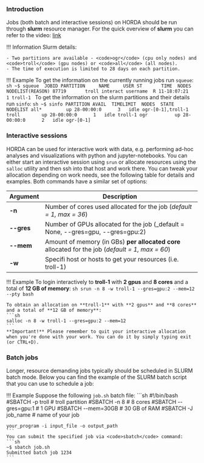 ### **Introduction**

Jobs (both batch and interactive sessions) on HORDA should be run through **slurm** resource manager.
For the quick overview of **slurm** you can refer to the video: [link](https://www.youtube.com/watch?v=U42qlYkzP9k&feature=player_embedded)

!!! Information
    Slurm details:

    - Two partitions are available - <code>ogr</code> (cpu only nodes) and <code>troll</code> (gpu nodes) or <code>all</code> (all nodes).
    - The time of execution is limited to 28 days on each partition.

[//]: # (    - Constraints &#40;<code>rtx2080</code>, <code>gtx1080</code>&#41; can be used to select certain GPU architectures.)
    
!!! Example
    To get the information on the currently running jobs run <code>squeue</code>:
    ```sh
    ~$ squeue 
    JOBID PARTITION     NAME     USER ST       TIME  NODES NODELIST(REASON)
    87719       troll interact username  R 11-18:07:21      1 troll-1
    ```
    To get the information on the slurm partitions and their details run <code>sinfo</code>:
    ```sh
    ~$ sinfo
    PARTITION AVAIL  TIMELIMIT  NODES  STATE NODELIST
    all*         up 28-00:00:0      3   idle ogr-[0-1],troll-1
    troll        up 28-00:00:0      1   idle troll-1
    ogr          up 28-00:00:0      2   idle ogr-[0-1]
    ```
### **Interactive sessions**

HORDA can be used for interactive work with data, e.g. performing ad-hoc analyses and visualizations
with python and jupyter-notebooks. You can either start an interactive session using <code>srun</code> or allocate 
resources using the <code>salloc</code> utility and then ssh into that host and work there.
You can tweak your allocation depending on work needs, see the following table for details and examples.
Both commands have a similar set of options:

| Argument   | Description                                                                                      |
|------------|--------------------------------------------------------------------------------------------------|
| **-n**     | Number of cores used allocated for the job (_default = 1, max = 36_)                             |
| **--gres** | Number of GPUs allocated for the job (_default = None, --gres=gpu, --gres=gpu:2)                 |
| **--mem**  | Amount of memory (in GBs) **per allocated core** allocated for the job (_default = 1, max = 60_) |
| **-w**     | Specifi host or hosts to get your resources (i.e. troll-1)                                       |

!!! Example
    To login interactively to **troll-1** with **2 gpus** and **8 cores** and a total of **12 GB of memory**:
    ```sh
    srun -n 8 -w troll-1 --gres=gpu:2 --mem=12 --pty bash
    ``` 

    To obtain an allocation on **troll-1** with **2 gpus** and **8 cores** and a total of **12 GB of memory**:
    ```sh
    salloc -n 8 -w troll-1 --gres=gpu:2 --mem=12
    ``` 
    **Important!** Please remember to quit your interactive allocation when you're done with your work. You can do it by simply typing exit (or CTRL+D).


### **Batch jobs**
Longer, resource demanding jobs typically should be scheduled in SLURM batch mode. Below you can find the example of the
SLURM batch script that you can use to schedule a job:

!!! Example
    Suppose the following <code>job.sh</code> batch file:
    ```sh
    #!/bin/bash
    #SBATCH -p troll        # troll partition
    #SBATCH -n 8            # 8 cores
    #SBATCH --gres=gpu:1    # 1 GPU 
    #SBATCH --mem=30GB      # 30 GB of RAM
    #SBATCH -J job_name     # name of your job

    your_program -i input_file -o output_path
    ```
    You can submit the specified job via <code>sbatch</code> command:
    ```sh
    ~$ sbatch job.sh
    Submitted batch job 1234
    ```
